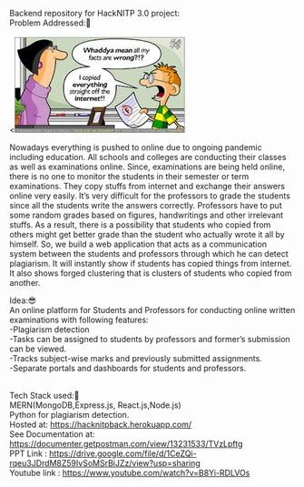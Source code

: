 Backend repository for HackNITP 3.0 project:</br>
Problem Addressed:🤔</br></br>
<![Plagiarism Cartoon](./images/cartoon.jfif)
</br>



Nowadays everything is pushed to online due to ongoing pandemic including education. All schools and colleges are conducting their classes as well as examinations online.
Since, examinations are being held online, there is no one to monitor the students in their semester or term examinations. They copy stuffs from internet and exchange their 
answers online very easily. It’s very difficult for the professors to grade the students since all the students write the answers correctly. Professors have to put some random 
grades based on figures, handwritings and other irrelevant stuffs. As a result, there is a possibility that students who copied from others might get better grade than the 
student who actually wrote it all by himself. So, we build a web application that acts as a communication system between the students and professors through which he can detect 
plagiarism. It will instantly show if students has copied things from internet.  It also shows forged clustering that is clusters of students who copied from another.<br/>

Idea:😎</br>
An online platform for Students and Professors for conducting online written examinations with following features:</br>
-Plagiarism detection</br>
-Tasks can be assigned to students by professors and former’s submission can be viewed.</br>
-Tracks subject-wise marks and previously submitted assignments.</br>
-Separate portals and dashboards for students and professors.</br></br>

Tech Stack used:🧐</br>
MERN(MongoDB,Express.js, React.js,Node.js)</br>
Python for plagiarism detection.</br>
Hosted at: https://hacknitpback.herokuapp.com/</br>
See Documentation at: https://documenter.getpostman.com/view/13231533/TVzLpftg</br>
PPT Link : https://drive.google.com/file/d/1CeZQi-rqeu3JDrdM8Z59IvSoMSrBiJZz/view?usp=sharing</br>
Youtube link : https://www.youtube.com/watch?v=B8Yi-RDLVOs
